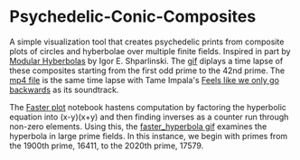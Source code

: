 # Psychedelic-Conic-Composites
A simple visualization tool that creates psychedelic prints from composite plots of circles and hyberbolae over multiple finite fields. Inspired in part by [Modular Hyberbolas](https://arxiv.org/pdf/1103.2879.pdf) by Igor E. Shparlinski. The [gif](https://github.com/vitthalyp/Psychedelic-Conic-Composites/blob/master/modular_hyperbola.gif) diplays a time lapse of these composites starting from the first odd prime to the 42nd prime. The [mp4 file](https://github.com/vitthalyp/Psychedelic-Conic-Composites/blob/master/modular_hyperbola.mp4) is the same time lapse with Tame Impala's [Feels like we only go backwards](https://www.youtube.com/watch?v=f8_EpxhNEsA) as its soundtrack.

The [Faster plot](https://github.com/vitthalyp/Psychedelic-Conic-Composites/blob/master/Faster_Plots.ipynb) notebook hastens computation by factoring the hyperbolic equation into (x-y)(x+y) and then finding inverses as a counter run through non-zero elements. Using this, the [faster_hyperbola gif](https://github.com/vitthalyp/Psychedelic-Conic-Composites/blob/master/faster_hyperbola.gif) examines the hyperbola in large prime fields. In this instance, we begin with primes from the 1900th prime, 16411, to the 2020th prime, 17579.
